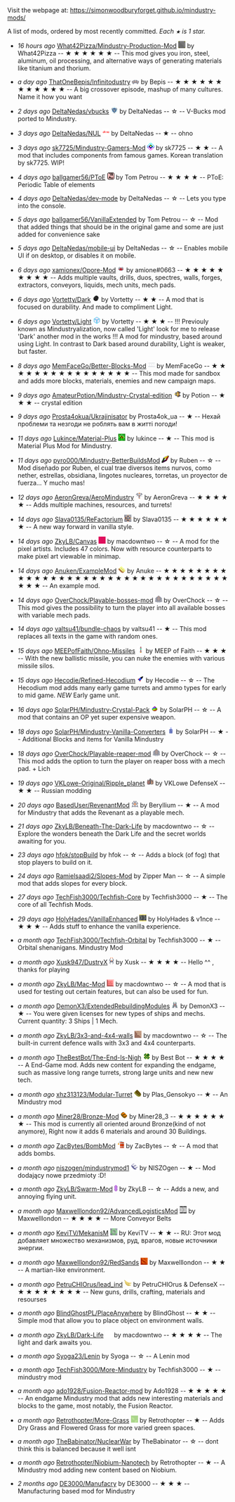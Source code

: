 
Visit the webpage at: https://simonwoodburyforget.github.io/mindustry-mods/

A list of mods, ordered by most recently committed. *Each `★` is 1 star.*


  - *16 hours ago* [What42Pizza/Mindustry-Production-Mod](https://github.com/What42Pizza/Mindustry-Production-Mod) ![](images/mindustry-production-mod-icon.png) by What42Pizza -- ★ ★ ★ ★ ★ ★  -- This mod gives you iron, steel, aluminum, oil processing, and alternative ways of generating materials like titanium and thorium.

  - *a day ago* [ThatOneBepis/Infinitodustry](https://github.com/ThatOneBepis/Infinitodustry) ![](images/infinitodustry-icon.png) by Bepis -- ★ ★ ★ ★ ★ ★ ★ ★ ★ ★ ★ ★  -- A big crossover episode, mashup of many cultures. Name it how you want

  - *2 days ago* [DeltaNedas/vbucks](https://github.com/DeltaNedas/vbucks) ![](images/vbucks-icon.png) by DeltaNedas -- ☆ -- V-Bucks mod ported to Mindustry.

  - *3 days ago* [DeltaNedas/NUL](https://github.com/DeltaNedas/NUL) ![](images/nul-icon.png) by DeltaNedas -- ★  -- ohno

  - *3 days ago* [sk7725/Mindustry-Gamers-Mod](https://github.com/sk7725/Mindustry-Gamers-Mod) ![](images/mindustry-gamers-mod-icon.png) by sk7725 -- ★ ★  -- A mod that includes components from famous games. Korean translation by sk7725. WIP!

  - *4 days ago* [ballgamer56/PToE](https://github.com/ballgamer56/PToE) ![](images/ptoe-icon.png) by Tom Petrou -- ★ ★ ★ ★  -- PToE: Periodic Table of elements

  - *4 days ago* [DeltaNedas/dev-mode](https://github.com/DeltaNedas/dev-mode)  by DeltaNedas -- ☆ -- Lets you type into the console.

  - *5 days ago* [ballgamer56/VanillaExtended](https://github.com/ballgamer56/VanillaExtended)  by Tom Petrou -- ☆ -- Mod that added things that should be in the original game and some are just added for convenience sake

  - *5 days ago* [DeltaNedas/mobile-ui](https://github.com/DeltaNedas/mobile-ui)  by DeltaNedas -- ☆ -- Enables mobile UI if on desktop, or disables it on mobile.

  - *6 days ago* [xamionex/Opore-Mod](https://github.com/xamionex/Opore-Mod) ![](images/opore-mod-icon.png) by amione#0663 -- ★ ★ ★ ★ ★ ★ ★ ★ ★  -- Adds multiple vaults, drills, duos, spectres, walls, forges, extractors, conveyors, liquids, mech units, mech pads.

  - *6 days ago* [Vortetty/Dark](https://github.com/Vortetty/Dark) ![](images/dark-icon.png) by Vortetty -- ★ ★  -- A mod that is focused on durability. And made to compliment Light.

  - *6 days ago* [Vortetty/Light](https://github.com/Vortetty/Light) ![](images/light-icon.png) by Vortetty -- ★ ★ ★  -- !!! Previouly known as Mindustryalization, now called 'Light' look for me to release 'Dark' another mod in the works !!! A mod for mindustry, based around using Light. In contrast to Dark based around durability, Light is weaker, but faster.

  - *8 days ago* [MemFaceGo/Better-Blocks-Mod](https://github.com/MemFaceGo/Better-Blocks-Mod) ![](images/better-blocks-mod-icon.png) by MemFaceGo -- ★ ★ ★ ★ ★ ★ ★ ★ ★ ★ ★ ★ ★ ★ ★ ★  -- This mod made for sandbox and adds more blocks, materials, enemies and new campaign maps.

  - *9 days ago* [AmateurPotion/Mindustry-Crystal-edition](https://github.com/AmateurPotion/Mindustry-Crystal-edition) ![](images/mindustry-crystal-edition-icon.png) by Potion -- ★ ★ ★  -- crystal edition

  - *9 days ago* [Prosta4okua/Ukrajinisator](https://github.com/Prosta4okua/Ukrajinisator)  by Prosta4ok_ua -- ★  -- Нехай проблеми та незгоди не роблять вам в житті погоди!

  - *11 days ago* [Lukince/Material-Plus](https://github.com/Lukince/Material-Plus) ![](images/material-plus-icon.png) by lukince -- ★  -- This mod is Material Plus Mod for Mindustry.

  - *11 days ago* [pyro000/Mindustry-BetterBuildsMod](https://github.com/pyro000/Mindustry-BetterBuildsMod) ![](images/mindustry-betterbuildsmod-icon.png) by Ruben -- ☆ -- Mod diseñado por Ruben, el cual trae diversos items nurvos, como nether, estrellas, obsidiana, lingotes nucleares, torretas, un proyector de fuerza... Y mucho mas!

  - *12 days ago* [AeronGreva/AeroMindustry](https://github.com/AeronGreva/AeroMindustry) ![](images/aeromindustry-icon.png) by AeronGreva -- ★ ★ ★ ★ ★  -- Adds multiple machines, resources, and turrets!

  - *14 days ago* [Slava0135/ReFactorium](https://github.com/Slava0135/ReFactorium) ![](images/refactorium-icon.png) by Slava0135 -- ★ ★ ★ ★ ★ ★ ★  -- A new way forward in vanilla style.

  - *14 days ago* [ZkyLB/Canvas](https://github.com/ZkyLB/Canvas) ![](images/canvas-icon.png) by macdowntwo -- ☆ -- A mod for the pixel artists. Includes 47 colors. Now with resource counterparts to make pixel art viewable in minimap.

  - *14 days ago* [Anuken/ExampleMod](https://github.com/Anuken/ExampleMod) ![](images/examplemod-icon.png) by Anuke -- ★ ★ ★ ★ ★ ★ ★ ★ ★ ★ ★ ★ ★ ★ ★ ★ ★ ★ ★ ★ ★ ★ ★ ★ ★ ★ ★ ★ ★ ★ ★ ★ ★ ★ ★ ★ ★  -- An example mod.

  - *14 days ago* [OverChock/Playable-bosses-mod](https://github.com/OverChock/Playable-bosses-mod) ![](images/playable-bosses-mod-icon.png) by OverChock -- ☆ -- This mod gives the possibility to turn the player into all available bosses with variable mech pads.

  - *14 days ago* [valtsu41/bundle-chaos](https://github.com/valtsu41/bundle-chaos)  by valtsu41 -- ★  -- This mod replaces all texts in the game with random ones.

  - *15 days ago* [MEEPofFaith/Ohno-Missiles](https://github.com/MEEPofFaith/Ohno-Missiles) ![](images/ohno-missiles-icon.png) by MEEP of Faith -- ★ ★ ★  -- With the new ballistic missile, you can nuke the enemies with various missile silos.

  - *15 days ago* [Hecodie/Refined-Hecodium](https://github.com/Hecodie/Refined-Hecodium) ![](images/refined-hecodium-icon.png) by Hecodie -- ☆ -- The Hecodium mod adds many early game turrets and ammo types for early to mid game. *NEW* Early game unit.

  - *16 days ago* [SolarPH/Mindustry-Crystal-Pack](https://github.com/SolarPH/Mindustry-Crystal-Pack) ![](images/mindustry-crystal-pack-icon.png) by SolarPH -- ☆ -- A mod that contains an OP yet super expensive weapon.

  - *18 days ago* [SolarPH/Mindustry-Vanilla-Converters](https://github.com/SolarPH/Mindustry-Vanilla-Converters) ![](images/mindustry-vanilla-converters-icon.png) by SolarPH -- ★  -- Additional Blocks and items for Vanilla Mindustry

  - *18 days ago* [OverChock/Playable-reaper-mod](https://github.com/OverChock/Playable-reaper-mod) ![](images/playable-reaper-mod-icon.png) by OverChock -- ☆ -- This mod adds the option to turn the player on reaper boss with a mech pad. + Lich

  - *19 days ago* [VKLowe-Original/Ripple_planet](https://github.com/VKLowe-Original/Ripple_planet) ![](images/ripple_planet-icon.png) by VKLowe  DefenseX -- ★ ★  -- Russian modding

  - *20 days ago* [BasedUser/RevenantMod](https://github.com/BasedUser/RevenantMod) ![](images/revenantmod-icon.png) by Beryllium -- ★  -- A mod for Mindustry that adds the Revenant as a playable mech.

  - *21 days ago* [ZkyLB/Beneath-The-Dark-Life](https://github.com/ZkyLB/Beneath-The-Dark-Life)  by macdowntwo -- ☆ -- Explore the wonders beneath the Dark Life and the secret worlds awaiting for you.

  - *23 days ago* [hfok/stopBuild](https://github.com/hfok/stopBuild)  by hfok -- ☆ -- Adds a block (of fog) that stop players to build on it.

  - *24 days ago* [Ramielsaadi2/Slopes-Mod](https://github.com/Ramielsaadi2/Slopes-Mod)  by Zipper Man -- ☆ -- A simple mod that adds slopes for every block.

  - *27 days ago* [TechFish3000/Techfish-Core](https://github.com/TechFish3000/Techfish-Core)  by Techfish3000 -- ★  -- The core of all Techfish Mods.

  - *29 days ago* [HolyHades/VanillaEnhanced](https://github.com/HolyHades/VanillaEnhanced) ![](images/vanillaenhanced-icon.png) by HolyHades & v1nce -- ★ ★ ★  -- Adds stuff to enhance the vanilla experience.

  - *a month ago* [TechFish3000/Techfish-Orbital](https://github.com/TechFish3000/Techfish-Orbital)  by Techfish3000 -- ★  -- Orbital shenanigans. Mindustry Mod

  - *a month ago* [Xusk947/DustryX](https://github.com/Xusk947/DustryX) ![](images/dustryx-icon.png) by Xusk -- ★ ★ ★ ★  -- Hello ^^ , thanks for playing

  - *a month ago* [ZkyLB/Mac-Mod](https://github.com/ZkyLB/Mac-Mod) ![](images/mac-mod-icon.png) by macdowntwo -- ☆ -- A mod that is used for testing out certain features, but can also be used for fun.

  - *a month ago* [DemonX3/ExtendedRebuildingModules](https://github.com/DemonX3/ExtendedRebuildingModules) ![](images/extendedrebuildingmodules-icon.png) by DemonX3 -- ★  -- You were given licenses for new types of ships and mechs. Current quantity: 3 Ships | 1 Mech.

  - *a month ago* [ZkyLB/3x3-and-4x4-walls](https://github.com/ZkyLB/3x3-and-4x4-walls) ![](images/3x3-and-4x4-walls-icon.png) by macdowntwo -- ☆ -- The built-in current defence walls with 3x3 and 4x4 counterparts.

  - *a month ago* [TheBestBot/The-End-Is-Nigh](https://github.com/TheBestBot/The-End-Is-Nigh) ![](images/the-end-is-nigh-icon.png) by Best Bot -- ★ ★ ★ ★  -- A End-Game mod. Adds new content for expanding the endgame, such as massive long range turrets, strong large units and new new tech.

  - *a month ago* [xhz313123/Modular-Turret](https://github.com/xhz313123/Modular-Turret) ![](images/modular-turret-icon.png) by Plas_Gensokyo -- ★  -- An Mindustry mod

  - *a month ago* [Miner28/Bronze-Mod](https://github.com/Miner28/Bronze-Mod) ![](images/bronze-mod-icon.png) by Miner28_3 -- ★ ★ ★ ★ ★ ★ ★  -- This mod is currently all oriented around Bronze(kind of not anymore), Right now it adds 6 materials and around 30 Buildings.

  - *a month ago* [ZacBytes/BombMod](https://github.com/ZacBytes/BombMod) ![](images/bombmod-icon.png) by ZacBytes -- ☆ -- A mod that adds bombs.

  - *a month ago* [niszogen/mindustrymod1](https://github.com/niszogen/mindustrymod1) ![](images/mindustrymod1-icon.png) by NISZOgen -- ★  -- Mod dodający nowe przedmioty :D!

  - *a month ago* [ZkyLB/Swarm-Mod](https://github.com/ZkyLB/Swarm-Mod) ![](images/swarm-mod-icon.png) by ZkyLB -- ☆ -- Adds a new, and annoying flying unit.

  - *a month ago* [Maxwelllondon92/AdvancedLogisticsMod](https://github.com/Maxwelllondon92/AdvancedLogisticsMod) ![](images/advancedlogisticsmod-icon.png) by Maxwelllondon -- ★ ★ ★ ★  -- More Conveyor Belts

  - *a month ago* [KeviTV/MekanisM](https://github.com/KeviTV/MekanisM) ![](images/mekanism-icon.png) by KeviTV -- ★ ★  -- RU: Этот мод добавляет множество механизмов, руд, врагов, новые источники энергии.

  - *a month ago* [Maxwelllondon92/RedSands](https://github.com/Maxwelllondon92/RedSands) ![](images/redsands-icon.png) by Maxwelllondon -- ★ ★  -- A martian-like environment.

  - *a month ago* [PetruCHIOrus/lead_ind](https://github.com/PetruCHIOrus/lead_ind) ![](images/lead_ind-icon.png) by PetruCHIOrus & DefenseX -- ★ ★ ★ ★ ★ ★ ★ ★  -- New guns, drills, crafting, materials and resourses

  - *a month ago* [BlindGhostPL/PlaceAnywhere](https://github.com/BlindGhostPL/PlaceAnywhere)  by BlindGhost -- ★ ★  -- Simple mod that allow you to place object on environment walls.

  - *a month ago* [ZkyLB/Dark-Life](https://github.com/ZkyLB/Dark-Life) ![](images/dark-life-icon.png) by macdowntwo -- ★ ★ ★ ★  -- The light and dark awaits you.

  - *a month ago* [Syoga23/Lenin](https://github.com/Syoga23/Lenin)  by Syoga -- ☆ -- A Lenin mod

  - *a month ago* [TechFish3000/More-Mindustry](https://github.com/TechFish3000/More-Mindustry)  by Techfish3000 -- ★  -- mindustry mod

  - *a month ago* [ado1928/Fusion-Reactor-mod](https://github.com/ado1928/Fusion-Reactor-mod)  by Ado1928 -- ★ ★ ★ ★ ★  -- An endgame Mindustry mod that adds new interesting materials and blocks to the game, most notably, the Fusion Reactor.

  - *a month ago* [Retrothopter/More-Grass](https://github.com/Retrothopter/More-Grass) ![](images/more-grass-icon.png) by Retrothopter -- ★  -- Adds Dry Grass and Flowered Grass for more varied green spaces.

  - *a month ago* [TheBabinator/NuclearWar](https://github.com/TheBabinator/NuclearWar)  by TheBabinator -- ☆ -- dont think this is balanced because it well isnt

  - *a month ago* [Retrothopter/Niobium-Nanotech](https://github.com/Retrothopter/Niobium-Nanotech)  by Retrothopter -- ★  -- A Mindustry mod adding new content based on Niobium.

  - *2 months ago* [DE3000/Manufacry](https://github.com/DE3000/Manufacry)  by DE3000 -- ★ ★ ★  -- Manufacturing based mod for Mindustry

